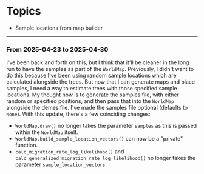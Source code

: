 # Topics

- Sample locations from map builder

---

### From 2025-04-23 to 2025-04-30

I've been back and forth on this, but I think that it'll be cleaner in the long run to have the samples as part of the `WorldMap`. Previously, I didn't want to do this because I've been using random sample locations which are calculated alongside the trees. But now that I can generate maps and place samples, I need a way to estimate trees with those specified sample locations. My thought now is to generate the samples file, with either random or specified positions, and then pass that into the `WorldMap` alongside the demes file. I've made the samples file optional (defaults to `None`). With this update, there's a few coinciding changes:

- `WorldMap.draw()` no longer takes the parameter `samples` as this is passed within the `WorldMap` itself.
- `WorldMap.build_sample_location_vectors()` can now be a "private" function.
- `calc_migration_rate_log_likelihood()` and `calc_generalized_migration_rate_log_likelihood()` no longer takes the parameter `sample_location_vectors`.